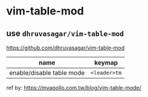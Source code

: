 
# vim-table-mod

## use  `dhruvasagar/vim-table-mod`

https://github.com/dhruvasagar/vim-table-mod


| **name**                  | **keymap**   |
| ---                       | ---          |
| enable/disable table mode | `<leader>tm` |

ref by:
https://myapollo.com.tw/blog/vim-table-mode/


